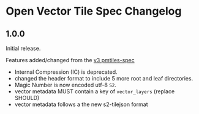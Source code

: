 # Open Vector Tile Spec Changelog

## 1.0.0

Initial release.

Features added/changed from the [v3 pmtiles-spec](https://github.com/protomaps/PMTiles/blob/main/spec/v3/spec.md)

* Internal Compression (IC) is deprecated.
* changed the header format to include 5 more root and leaf directories.
* Magic Number is now encoded utf-8 `S2`.
* vector metadata MUST contain a key of `vector_layers` (replace SHOULD)
* vector metadata follows a the new s2-tilejson format
